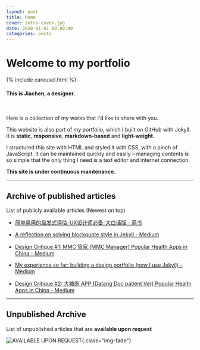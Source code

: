 ```yaml
---
layout: post
title: Home
cover: intro-cover.jpg
date: 2020-01-01 00:00:00
categories: posts
---
```


# Welcome to my portfolio

{% include carousel.html %}

#### This is Jiachen, a designer.

<br>

Here is a collection of my works that I'd like to share with you.

This website is also part of my portfolio, which I built on GitHub with Jekyll. It is **static**, **responsive**, **markdown-based** and **light-weight**.

I structured this site with HTML and styled it with CSS, with a pinch of JavaScript. It can be maintained quickly and easily – managing contents is so simple that the only thing I need is a text editor and internet connection.

**This site is under continuous maintenance.**

---
##  Archive of published articles
List of publicly available articles (Newest on top)

- [简单易用的启发式评估-UX设计师必备-大白话版 - 简书](https://www.jianshu.com/p/6903f48ea240)

- [A reflection on solving blockquote style in Jekyll - Medium](https://medium.com/@cjcnex/a-reflection-on-solving-blockquote-style-in-jekyll-e6109c8c03a)

- [Design Critique #1: MMC 管家 (MMC Manager) Popular Health Apps in China - Medium](https://medium.com/@cjcnex/design-critique-1-mmc-%E7%AE%A1%E5%AE%B6-mmc-manager-popular-health-apps-in-china-d9acb0761f38)

- [My experience so far: building a design portfolio (now I use Jekyll) - Medium](https://medium.com/@cjcnex/my-experience-so-far-building-a-design-portfolio-now-i-use-jekyll-378fe94cb816)

- [Design Critique #2: 大糖医 APP (Datang Doc patient Ver) Popular Health Apps in China - Medium](https://medium.com/@cjcnex/design-critique-2-%E5%A4%A7%E7%B3%96%E5%8C%BB-app-sugar-doc-popular-health-apps-in-china-2a4805eed5e2)

---
## Unpublished Archive

List of unpublished articles that are **available upon request**


![AVAILABLE UPON REQUEST]({{site.baseurl}}/assets/images/killlakill.png){:class="img-fade"}
